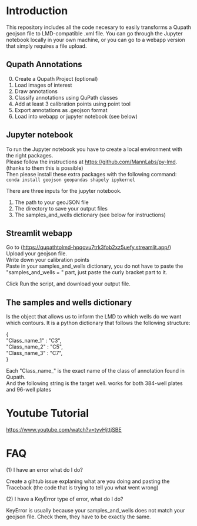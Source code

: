 # Introduction

This repository includes all the code necesary to easily transforms a Qupath geojson file to LMD-compatible .xml file.
You can go through the Jupyter notebook locally in your own machine, or you can go to a webapp version that simply requires a file upload.

## Qupath Annotations

0. Create a Qupath Project (optional)
1. Load images of interest
2. Draw annotations
3. Classify annotations using QuPath classes
4. Add at least 3 calibration points using point tool
5. Export annotations as .geojson format
6. Load into webapp or jupyter notebook (see below)

## Jupyter notebook

To run the Jupyter notebook you have to create a local environment with the right packages.  
Please follow the instructions at https://github.com/MannLabs/py-lmd. (thanks to them this is possible)  
Then please install these extra packages with the following command:  
`conda install geojson geopandas shapely ipykernel`

There are three inputs for the jupyter notebook.
1. The path to your geoJSON file
2. The directory to save your output files
3. The samples_and_wells dictionary (see below for instructions)


## Streamlit webapp

Go to (https://qupathtolmd-hpqovu7trk3fob2xz5uefy.streamlit.app/)  
Upload your geojson file.  
Write down your calibration points  
Paste in your samples_and_wells dictionary, you do not have to paste the "samples_and_wells = " part, just paste the curly bracket part to it.  

Click Run the script, and download your output file.


## The samples and wells dictionary

Is the object that allows us to inform the LMD to which wells do we want which contours.
It is a python dictionary that follows the following structure:

{   
"Class_name_1" : "C3",  
"Class_name_2" : "C5",  
"Class_name_3" : "C7",  
}  

Each "Class_name_" is the exact name of the class of annotation found in Qupath.  
And the following string is the target well. works for both 384-well plates and 96-well plates


# Youtube Tutorial 

https://www.youtube.com/watch?v=tyvHjttjSBE


# FAQ

(1) I have an error what do I do? 

Create a gihtub issue explaning what are you doing and pasting the Traceback (the code that is trying to tell you what went wrong)

(2) I have a KeyError type of error, what do I do? 

KeyError is usually because your samples_and_wells does not match your geojson file.
Check them, they have to be exactly the same.
